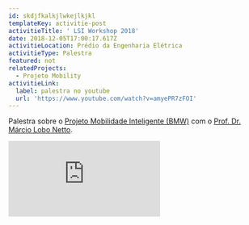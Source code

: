 ```yaml
---
id: skdjfkalkjlwkejlkjkl
templateKey: activitie-post
activitieTitle: ' LSI Workshop 2018'
date: 2018-12-05T17:00:17.617Z
activitieLocation: Prédio da Engenharia Elétrica
activitieType: Palestra
featured: not
relatedProjects:
  - Projeto Mobility
activitieLink:
  label: palestra no youtube
  url: 'https://www.youtube.com/watch?v=amyePR7zFOI'
---
```

Palestra sobre o [Projeto Mobilidade Inteligente (BMW)](https://sites.usp.br/cognitio/projetos/projeto-mobility/) com o [Prof. Dr. Márcio Lobo Netto](https://sites.usp.br/cognitio/membros/prof-dr-marcio-lobo-netto/).

<p class="youtube"><iframe src="https://www.youtube.com/embed/amyePR7zFOI" frameborder="0" allowfullscreen></iframe></p>
